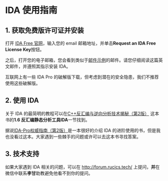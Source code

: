 # IDA 使用指南

## 1. 获取免费版许可证并安装

打开 [IDA Free 官网](https://hex-rays.com/ida-free)，输入您的 email 邮箱地址，并单击**Request an IDA Free License Key**按钮。

之后，打开您的电子邮箱，您会看到类似于[邮件示例](email_example.pdf)的邮件。请您仔细阅读这篇英文邮件，并遵照其指示安装 IDA。

互联网上有一些 IDA Pro 的破解版下载，但考虑到潜在的安全隐患，我们不推荐使用这些破解版。

## 2. 使用 IDA

关于 IDA 的最简明的教程可以在[C++反汇编与逆向分析技术揭秘（第2版）](./C++反汇编与逆向分析技术揭秘（第2版）%20(2021,%20机械工业出版社)%20-%20[安全技术大系]%20钱林松,张延清.pdf) 这本书的**1.6  反汇编静态分析工具IDA**一节找到。

据说[IDA-Pro权威指南（第2版）](./IDA-Pro权威指南（第2版）.pdf)是一本很好的介绍 IDA 的进阶使用的书，但是我也没看过这本。大家遇到一些棘手的问题或许可以去这本书寻找答案。

## 3. 技术支持

如果大家遇到 IDA 相关的问题，可以在 <http://forum.rucics.tech/> 上提问，**并**在微信中联系**李甘**助教避免他看不到你的提问。
